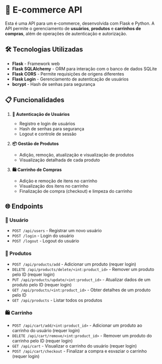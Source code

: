 # 🛒 E-commerce API

Esta é uma API para um e-commerce, desenvolvida com Flask e Python. A API permite o gerenciamento de **usuários**, **produtos** e **carrinhos de compras**, além de operações de autenticação e autorização.

## 🛠️ Tecnologias Utilizadas

- **Flask** - Framework web
- **Flask SQLAlchemy** - ORM para interação com o banco de dados SQLite
- **Flask CORS** - Permite requisições de origens diferentes
- **Flask Login** - Gerenciamento de autenticação de usuários
- **bcrypt** - Hash de senhas para segurança

## 📋 Funcionalidades

1. **🔑 Autenticação de Usuários**
   - Registro e login de usuários
   - Hash de senhas para segurança
   - Logout e controle de sessão

2. **📦 Gestão de Produtos**
   - Adição, remoção, atualização e visualização de produtos
   - Visualização detalhada de cada produto

3. **🛍️ Carrinho de Compras**
   - Adição e remoção de itens no carrinho
   - Visualização dos itens no carrinho
   - Finalização de compra (checkout) e limpeza do carrinho

## 🌐 Endpoints

### 👤 Usuário
- `POST /api/users` - Registrar um novo usuário
- `POST /login` - Login do usuário
- `POST /logout` - Logout do usuário

### 🛒 Produtos
- `POST /api/products/add` - Adicionar um produto (requer login)
- `DELETE /api/products/delete/<int:product_id>` - Remover um produto pelo ID (requer login)
- `PUT /api/products/update/<int:product_id>` - Atualizar dados de um produto pelo ID (requer login)
- `GET /api/products/<int:product_id>` - Obter detalhes de um produto pelo ID
- `GET /api/products` - Listar todos os produtos

### 🛍️ Carrinho
- `POST /api/cart/add/<int:product_id>` - Adicionar um produto ao carrinho do usuário (requer login)
- `DELETE /api/cart/remove/<int:product_id>` - Remover um produto do carrinho pelo ID (requer login)
- `GET /api/cart` - Visualizar o carrinho do usuário (requer login)
- `POST /api/cart/checkout` - Finalizar a compra e esvaziar o carrinho (requer login)

